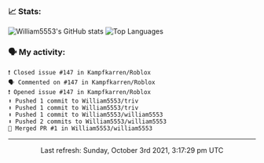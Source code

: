 ### 📈 Stats:
![William5553's GitHub stats](https://github-readme-stats.vercel.app/api?username=william5553&show_icons=true)
![Top Languages](https://github-readme-stats.vercel.app/api/top-langs/?username=william5553&langs_count=10&layout=compact)

### 🗣 My activity:
```
❗️ Closed issue #147 in Kampfkarren/Roblox
🗣 Commented on #147 in Kampfkarren/Roblox
❗️ Opened issue #147 in Kampfkarren/Roblox
⬆️ Pushed 1 commit to William5553/triv
⬆️ Pushed 1 commit to William5553/triv
⬆️ Pushed 1 commit to William5553/william5553
⬆️ Pushed 2 commits to William5553/william5553
🎉 Merged PR #1 in William5553/william5553
```

------------
<p align="center">Last refresh: Sunday, October 3rd 2021, 3:17:29 pm UTC</p>
